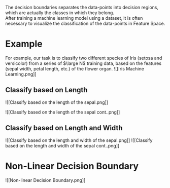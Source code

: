The decision boundaries separates the data-points into decision regions, which are actually the classes in which they belong.  
After training a machine learning model using a dataset, it is often necessary to visualize the classification of the data-points in Feature Space.
# Example
For example, our task is to classify two different species of Iris (setosa and versicolor) from a series of $\large N$ training data, based on the features (sepal width, petal length, etc.) of the flower organ.
![[Iris Machine Learning.png]]
## Classify based on Length
![[Classify based on the length of the sepal.png]]

![[Classify based on the length of the sepal cont..png]]

## Classify based on Length and Width
![[Classify based on the length and width of the sepal.png]]
![[Classify based on the length and width of the sepal cont..png]]

# Non-Linear Decision Boundary
![[Non-linear Decision Boundary.png]]